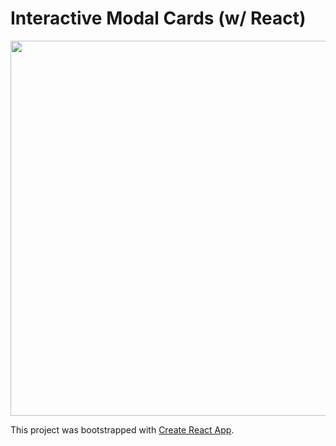 # Interactive Modal Cards (w/ React)

<p align="center">
  <img src="./src/assets/20200620-interactive-modal.gif" width="600px">
</p>

This project was bootstrapped with [Create React App](https://github.com/facebook/create-react-app).


